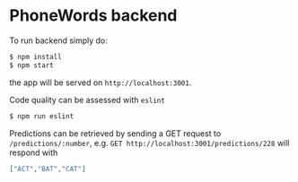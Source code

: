 # PhoneWords backend

To run backend simply do:
```bash
$ npm install
$ npm start
```

the app will be served on `http://localhost:3001`.

Code quality can be assessed with `eslint`
```bash
$ npm run eslint
```

Predictions can be retrieved by sending a GET request to `/predictions/:number`, e.g.  `GET http://localhost:3001/predictions/228` will respond with
```json
["ACT","BAT","CAT"]
```
